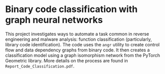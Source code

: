 # Binary code classification with graph neural networks
This project investigates ways to automate a task common in reverse engineering and malware analysis: function classification (particularly, library code identification).
The code uses the `angr` utility to create control flow and data dependency graphs from binary code. It then creates a classification model using a graph isomorphism network from the PyTorch Geometric library.
More details on the process are found in `Report_Code_Classification.pdf`.

